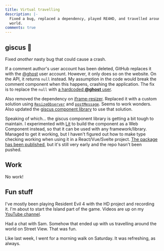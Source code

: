 ```yaml
---
title: Virtual travelling
description: |-
  Fixed a bug, replaced a dependency, played RE4HD, and travelled around the
  world.
comments: true
---
```


## giscus 💎

Fixed _another_ nasty bug that could cause a crash.

If a comment author's user account has been deleted, GitHub replaces it with the
[@ghost][ghost] user account. However, it only does so on the website. On the
API, it returns `null` instead. My assumption in the code would break the
comment component when this happens, crashing the application. The fix is to
replace the `null` with [a hardcoded **@ghost** user][hardcoded-ghost].

Also removed the dependency on [iframe-resizer][iframe-resizer]. Replaced it
with a custom solution using [`ResizeObserver`][resize-observer] and
[`postMessage`][post-message]. Seems to work wonders. Also updated the
[giscus component library][giscus-component] to use that solution.

Speaking of which... the giscus component library is getting a bit tough to
maintain. I experimented with [Lit][lit] to build the component as a Web
Component instead, so that it can be used with any framework/library. Managed to
get it working, but I haven't figured out how to make type checking working when
using it in a React/Vue/Svelte project.
[The package has been published][giscus], but it's still very early and the repo
hasn't been pushed.

## Work

No work!

## Fun stuff

I've mostly been playing Resident Evil 4 with the HD project and recording it.
I'm about to start the Island part of the game. Videos are up on my
[YouTube channel][re4hd-playlist].

Had a chat with Sam. Somehow that ended up with us travelling around the world
on Street View. That was fun.

Like last week, I went for a morning walk on Saturday. It was refreshing, as
always.

[ghost]: https://github.com/ghost
[hardcoded-ghost]: https://github.com/giscus/giscus/pull/391
[iframe-resizer]: https://github.com/davidjbradshaw/iframe-resizer
[resize-observer]: https://developer.mozilla.org/en-US/docs/Web/API/ResizeObserver
[post-message]: https://developer.mozilla.org/en-US/docs/Web/API/Window/postMessage
[giscus-component]: https://github.com/giscus/giscus-component
[lit]: https://lit.dev
[giscus]: https://www.npmjs.com/package/giscus
[re4hd-playlist]: https://www.youtube.com/playlist?list=PL86rzKBlzCQlnAZsnuVH4RaNE_q5Spuqk
